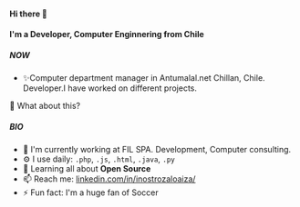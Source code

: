 #### Hi there 👋

#### I'm a Developer, Computer Enginnering from Chile

##### NOW

- ✨Computer department manager in Antumalal.net Chillan, Chile. Developer.I have worked on different projects.


 🍑 What about this?
##### BIO

- 🏢 I'm currently working at FIL SPA. Development, Computer consulting. 
- ⚙️ I use daily: `.php`, `.js`, `.html`, `.java`, `.py`
- 🌱 Learning all about **Open Source**
- 📫 Reach me: [linkedin.com/in/inostrozaloaiza/](https://www.linkedin.com/in/inostrozaloaiza/)
- ⚡️ Fun fact: I'm a huge fan of Soccer

